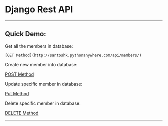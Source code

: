 # Django Rest API

---

## Quick Demo:

Get all the members in database:

```
[GET Method](http://santoshk.pythonanywhere.com/api/members/)

```

Create new member into database:

[POST Method](http://santoshk.pythonanywhere.com/api/members/)

Update specific member in database:

[Put Method](http://santoshk.pythonanywhere.com/api/member/1/)

Delete specific member in database:

[DELETE Method](http://santoshk.pythonanywhere.com/api/member/1/)

---
